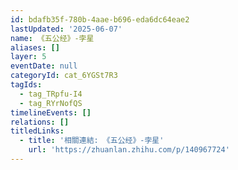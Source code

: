 ```yaml
---
id: bdafb35f-780b-4aae-b696-eda6dc64eae2
lastUpdated: '2025-06-07'
name: 《五公经》-孛星
aliases: []
layer: 5
eventDate: null
categoryId: cat_6YGSt7R3
tagIds:
  - tag_TRpfu-I4
  - tag_RYrNofQS
timelineEvents: []
relations: []
titledLinks:
  - title: '相關連結: 《五公经》-孛星'
    url: 'https://zhuanlan.zhihu.com/p/140967724'
---
```


